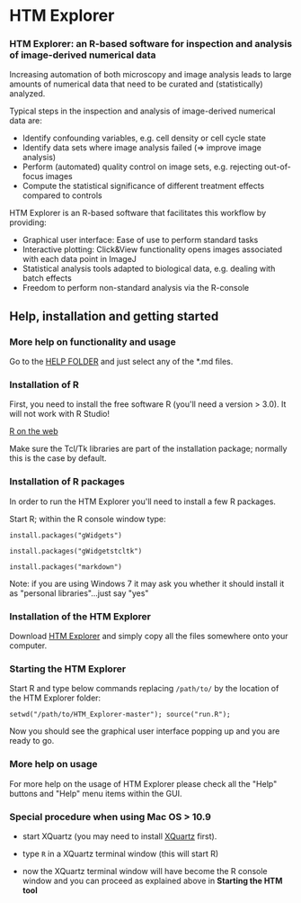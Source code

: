 # HTM Explorer
### HTM Explorer: an R-based software for inspection and analysis of image-derived numerical data

Increasing automation of both microscopy and image analysis leads to large amounts of numerical data that need to be curated and (statistically) analyzed.

Typical steps in the inspection and analysis of image-derived numerical data are:
- Identify confounding variables, e.g. cell density or cell cycle state
- Identify data sets where image analysis failed (=> improve image analysis)
- Perform (automated) quality control on image sets, e.g. rejecting out-of-focus images 
- Compute the statistical significance of different treatment effects compared to controls

HTM Explorer is an R-based software that facilitates this workflow by providing:
- Graphical user interface: Ease of use to perform standard tasks
- Interactive plotting: Click&View functionality opens images associated with each data point in ImageJ
- Statistical analysis tools adapted to biological data, e.g. dealing with batch effects
- Freedom to perform non-standard analysis via the R-console


## Help, installation and getting started ##

### More help on functionality and usage ###

Go to the [HELP FOLDER](https://github.com/tischi/HTM_Explorer/tree/master/help) and just select any of the *.md files.


### Installation of R ###

First, you need to install the free software R (you'll need a version > 3.0). It will not work with R Studio!

[R on the web](http://www.r-project.org/)

Make sure the Tcl/Tk libraries are part of the installation package; normally this is the case by default.


### Installation of R packages ###

In order to run the HTM Explorer you'll need to install a few R packages.

Start R; within the R console window type:

`install.packages("gWidgets")`

`install.packages("gWidgetstcltk")`

`install.packages("markdown")`

Note: if you are using Windows 7 it may ask you whether it should install it as "personal libraries"...just say "yes"


### Installation of the HTM Explorer ###

Download [HTM Explorer](
https://github.com/tischi/HTM_Explorer/archive/master.zip) and simply copy all the files somewhere onto your computer.


### Starting the HTM Explorer ###

Start R and type below commands replacing `/path/to/` by the location of the HTM Explorer folder:

`setwd("/path/to/HTM_Explorer-master"); source("run.R");`

Now you should see the graphical user interface popping up and you are ready to go. 

### More help on usage ###

For more help on the usage of HTM Explorer please check all the "Help" buttons and "Help" menu items within the GUI.


### Special procedure when using Mac OS > 10.9 ###

- start XQuartz (you may need to install [XQuartz](https://xquartz.macosforge.org/landing/) first).

- type `R` in a XQuartz terminal window (this will start R)

- now the XQuartz terminal window will have become the R console window and you can proceed as explained above in __Starting the HTM tool__ 